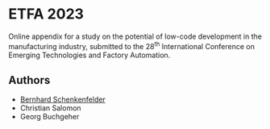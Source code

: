 # ETFA 2023
Online appendix for a study on the potential of low-code development in the manufacturing industry, submitted to the 28<sup>th</sup> International Conference on Emerging Technologies and Factory Automation.

## Authors
- [Bernhard Schenkenfelder](https://github.com/bernland)
- Christian Salomon
- Georg Buchgeher
